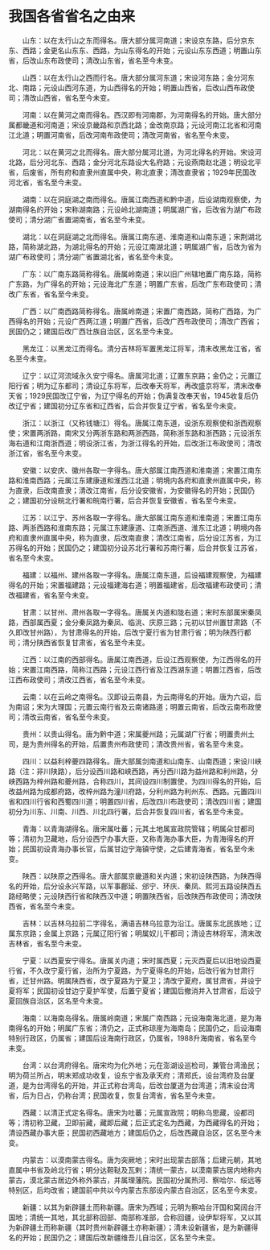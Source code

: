 # 我国各省省名之由来  

&emsp;&emsp;山东：以在太行山之东而得名。唐大部分属河南道；宋设京东路，后分京东东、西路；金更名山东东、西路，为山东得名的开始；元设山东东西道；明置山东省，后改山东布政使司；清改山东省，省名至今未变。  

&emsp;&emsp;山西：以在太行山之西而行名。唐大部分属河东道；宋设河东路；金分河东北、南路；元设山西河东道，为山西得名的开始；明置山西省，后改山西布政使司；清改山西省，省名至今未变。  

&emsp;&emsp;河南：以在黄河之南而得名。西汉即有河南郡，为河南得名的开始。唐大部分属都畿道和河南道；宋设京畿路和京西北路；金改南京路；元设河南江北省和河南江北道；明置河南省，后改河南布政使司；清改河南省，省名至今未变。  

&emsp;&emsp;河北：以在黄河之北而得名。唐大部分属河北道，为河北得名的开始。宋设河北路，后分河北东、西路；金分河北东路设大名府路；元设燕南赵北道；明设北平省，后废省，所有府和直隶州直属中央，称北直隶；清改直隶省；1929年民国改河北省，省名至今未变。  

&emsp;&emsp;湖南：以在洞庭湖之南而得名。唐属江南西道和黔中道，后设湖南观察使，为湖南得名的开始；宋称湖南路；元设岭北湖南道；明属湖广省，后改省为湖广布政使司；清分湖广省置湖南省，省名至今未变。  

&emsp;&emsp;湖北：以在洞庭湖之北而得名。唐属江南东道、淮南道和山南东道；宋荆湖北路，简称湖北路，为湖北得名的开始；元设江南湖北道；明属湖广省，后改为省为湖广布政使司；清分湖广省置湖北省，省名至今未变。  

&emsp;&emsp;广东：以广南东路简称得名。唐属岭南道；宋以旧广州辖地置广南东路，简称广东路，为广得名的开始；元设海北广东道；明置广东省，后改广东布政使司；清改广东省，省名至今未变。  

&emsp;&emsp;广西：以广南西路简称得名。唐属岭南道；宋置广南西路，简称广西路，为广西得名的开始；元设广西两江道；明置广西省，后改广西布政使司；清改广西省；民国仍之；建国后改广西壮族自治区，区名至今未变。  

&emsp;&emsp;黑龙江：以黑龙江而得名。清分吉林将军置黑龙江将军，清末改黑龙江省，省名至今未变。  

&emsp;&emsp;辽宁：以辽河流域永久安宁得名。唐属河北道；辽置东京路；金仍之；元置辽阳行省；明为辽东都司；清设辽东将军，后改奉天将军，再改盛京将军，清末改奉天省；1929民国改辽宁省，为辽宁得名的开始；伪满复改奉天省，1945收复后仍改辽宁省；建国初分辽东省和辽西省，后合并恢复辽宁省，省名至今未变。  

&emsp;&emsp;浙江：以浙江（又称钱塘江）得名。唐属江南东道，设浙东观察使和浙西观察使；宋置两浙路，南宋又分两浙东路和两浙西路，简称浙东路和浙西路；元设浙东海右道和江南浙西道；明设浙江省，为浙江得名的开始，后改浙江布政使司；清改浙江省，省名至今未变。  

&emsp;&emsp;安徽：以安庆、徽州各取一字得名。唐大部属江南西道和淮南道；宋置江南东路和淮南西路；元属江东建康道和淮西江北道；明境内各府和直隶州直属中央，称为直隶，后改南直隶；清改江南省，后分设安徽省，为安徽得名的开始；民国仍之；建国初分设皖北行署和皖南行署，后合并恢复安徽省，省名至今未变。  

&emsp;&emsp;江苏：以江宁、苏州各取一字得名。唐大部属江南东道和淮南道；宋置江南东路、两浙西路和淮南东路；元属江东建康道、江南浙西道、淮东江北道；明境内各府和直隶州直属中央，称为直隶，后改南直隶；清改江南省，后分设江苏省，为江苏得名的开始；民国仍之；建国初分设苏北行署和苏南行署，后合并恢复江苏省，省名至今未变。  

&emsp;&emsp;福建：以福州、建州各取一字得名。唐属江南东道，后设福建观察使，为福建得名的开始；宋置福建路；元设福建海右道；明置福建省，后改福建布政使司；清改福建省，省名至今未变。  

&emsp;&emsp;甘肃：以甘州、肃州各取一字得名。唐属关内道和陇右道；宋时东部属宋秦凤路，西部属西夏；金分秦凤路为秦凤、临洮、庆原三路；元初以甘州置甘肃路（不久即改甘州路），为甘肃得名的开始，后改宁夏行省为甘肃行省；明为陕西行都司；清分陕西省恢复甘肃省，省名至今未变。  

&emsp;&emsp;江西：以江南的西部得名。唐属江南西道，后设江西观察使，为江西得名的开始；宋置江南西路，简称江西路；元设江西行省及江西湖东道；明置江西省，后改江西布政使司；清改江西省，省名至今未变。  

&emsp;&emsp;云南：以在云岭之南得名。汉即设云南县，为云南得名的开始。唐为六诏，后为南诏；宋为大理国；元置云南行省及云南诸路道；明置云南省，后改云南布政使司；清改云南省，省名至今未变。  

&emsp;&emsp;贵州：以贵山得名。唐为黔中道；宋属夔州路；元属湖广行省；明置贵州土司，是为贵州得名的开始，后置贵州布政使司；清改贵州省，省名至今未变。  

&emsp;&emsp;四川：以益利梓夔四路得名。唐大部属剑南道和山南东、山南西道；宋设川峡路（注：非川陕路），后分设西川路和峡西路，再分西川路为益州路和利州路，分峡西路为梓州路和夔州路，合称四川，其间设四川制置使，为四川得名的开始，后改益州路为成都府路，改梓州路为潼川府路，分利州路为利州东、西路。元置四川省和四川行省和西蜀四川道；明置四川省，后改四川布政使司；清改四川省；建国初分为川东、川南、川西、川北四行署，后合并恢复四川省，省名至今未变。  

&emsp;&emsp;青海：以青海湖得名。唐宋属吐蕃；元其土地属宣政院管辖；明属朵甘都司等；清初为卫藏地，后分设西宁办事大臣，又称青海办事大臣，为青海得名的开始；民国初设青海办事长官，后属甘边宁海镇守使，之后建青海省，省名至今未变。  

&emsp;&emsp;陕西：以陕原之西得名。唐大部属京畿道和关内道；宋初设陕西路，为陕西得名的开始，后分设永兴军路，以军事鄜延、邠宁、环庆、秦凤、熙河五路设陕西五路经略使；元设陕西行省和陕西汉中道；明置陕西省，后改陕西布政使司；清改陕西省，省名至今未变。  

&emsp;&emsp;吉林：以吉林乌拉前二字得名，满语吉林乌拉意为沿江。唐属东北民族地；辽属东京路；金属上京路；元属辽阳行省；明属奴儿干都司；清设吉林将军，清末改吉林省，省名至今未变。  

&emsp;&emsp;宁夏：以西夏安宁得名。唐属关内道；宋时属西夏；元灭西夏后以旧地设西夏行省，不久改宁夏行省，治所为宁夏路，为宁夏得名的开始，后改行省为甘肃行省，迁甘州路。明属陕西省，改宁夏路为宁夏卫；清改宁夏府，属甘肃省，并设宁夏将军；民国初设甘边宁夏护军使，后置宁夏省；建国后撤消并入甘肃省，后设宁夏回族自治区，区名至今未变。  

&emsp;&emsp;海南：以海南岛得名。唐属岭南道；宋属广南西路；元设海南海北道，是为海南得名的开始；明属广东省；清仍之，正式称琼崖为海南岛；民国仍之，后设海南特别行政区，仍属省；建国后设海南行政区，仍属省，1988升海南省，省名至今未变。  

&emsp;&emsp;台湾：以台湾府得名。唐宋均为化外地；元在澎湖设巡检司，兼管台湾渔民；明为荷兰所占，明末郑成功收复，设东宁省及承天府；清郑氏，设台湾府及台厦道，是为台湾得名的开始，并正式称台湾岛，后改台厦道为台湾道；清末设台湾省，后为日占，仍称台湾；民国收复，恢复台湾省，省名至今未变。  

&emsp;&emsp;西藏：以清正式定名得名。唐宋为吐蕃；元属宣政院；明称乌思藏，设都司等；清初称卫藏，卫即前藏，藏即后藏；后正式定名为西藏，为西藏得名的开始；清设西藏办事大臣；民国初西藏地方；建国后仍之，后改西藏自治区，区名至今未变。  

&emsp;&emsp;内蒙古：以漠南蒙古得名。唐为突厥地；宋时出现蒙古部落；后建元朝，其地直属中书省及岭北行省；明分达靼鞑及瓦剌；清统一蒙古，以漠南蒙古居内地称内蒙古，漠北蒙古居边外称外蒙古，并属理藩院。民国初分属热河、察哈尔、绥远等特别区，后均改省；建国前中共以今内蒙古东部设内蒙古自治区，区名至今未变。  

&emsp;&emsp;新疆：以其为新辟疆土而称新疆。唐宋为西域；元明为察哈台汗国和窝阔台汗国地；清统一其地，其北部称回部、南部称准部，合称回疆，设伊犁将军，又以其为新辟疆土而称新疆（其时贵州新辟疆土亦称新疆）；清未设新疆省，是为新疆得名的开始；民国仍之；建国后改新疆维吾儿自治区，区名至今未变。  
<!-- Last processed: 2025-07-22 03:44:31 -->
